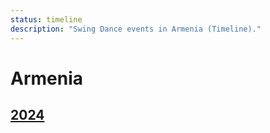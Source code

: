 ```yaml
---
status: timeline
description: "Swing Dance events in Armenia (Timeline)."
---
```


# Armenia

## [2024](2024.md)
